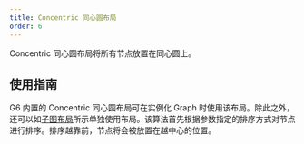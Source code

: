 ```yaml
---
title: Concentric 同心圆布局
order: 6
---
```


Concentric 同心圆布局将所有节点放置在同心圆上。

## 使用指南

G6 内置的 Concentric 同心圆布局可在实例化 Graph 时使用该布局。除此之外，还可以如[子图布局](/zh/docs/manual/middle/layout/#%E5%AD%90%E5%9B%BE%E5%B8%83%E5%B1%80)所示单独使用布局。该算法首先根据参数指定的排序方式对节点进行排序。排序越靠前，节点将会被放置在越中心的位置。
